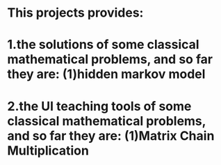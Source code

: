 # This projects provides:

# 1.the solutions of some classical mathematical problems, and so far they are: (1)hidden markov model

# 2.the UI teaching tools of some classical mathematical problems, and so far they are: (1)Matrix Chain Multiplication